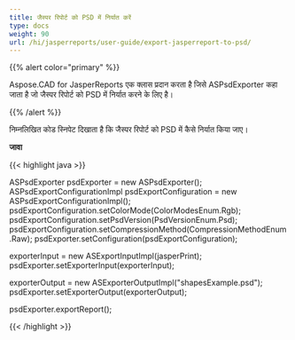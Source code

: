 ```yaml
---
title: जैस्पर रिपोर्ट को PSD में निर्यात करें
type: docs
weight: 90
url: /hi/jasperreports/user-guide/export-jasperreport-to-psd/
---
```


{{% alert color="primary" %}}

Aspose.CAD for JasperReports एक क्लास प्रदान करता है जिसे ASPsdExporter कहा जाता है जो जैस्पर रिपोर्ट को PSD में निर्यात करने के लिए है।

{{% /alert %}}

निम्नलिखित कोड स्निपेट दिखाता है कि जैस्पर रिपोर्ट को PSD में कैसे निर्यात किया जाए।

**जावा**

{{< highlight java >}}

ASPsdExporter psdExporter = new ASPsdExporter();
ASPsdExportConfigurationImpl psdExportConfiguration = new ASPsdExportConfigurationImpl();
psdExportConfiguration.setColorMode(ColorModesEnum.Rgb);
psdExportConfiguration.setPsdVersion(PsdVersionEnum.Psd);
psdExportConfiguration.setCompressionMethod(CompressionMethodEnum.Raw);
psdExporter.setConfiguration(psdExportConfiguration);

exporterInput = new ASExportInputImpl(jasperPrint);
psdExporter.setExporterInput(exporterInput);

exporterOutput = new ASExporterOutputImpl("shapesExample.psd");
psdExporter.setExporterOutput(exporterOutput);

psdExporter.exportReport();

{{< /highlight >}}
